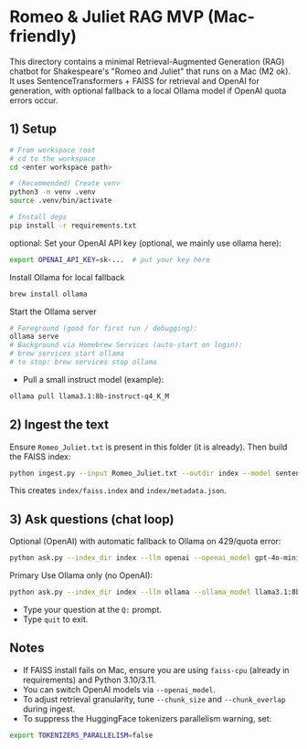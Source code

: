 # Romeo & Juliet RAG MVP (Mac-friendly)

This directory contains a minimal Retrieval-Augmented Generation (RAG) chatbot for Shakespeare's "Romeo and Juliet" that runs on a Mac (M2 ok). It uses SentenceTransformers + FAISS for retrieval and OpenAI for generation, with optional fallback to a local Ollama model if OpenAI quota errors occur.

## 1) Setup

```bash
# From workspace root
# cd to the workspace
cd <enter workspace path>

# (Recommended) Create venv
python3 -m venv .venv
source .venv/bin/activate

# Install deps
pip install -r requirements.txt
```

optional: Set your OpenAI API key (optional, we mainly use ollama here):

```bash
export OPENAI_API_KEY=sk-...  # put your key here
```

Install Ollama for local fallback

<!-- - Install Ollama: see `https://ollama.com/download` -->

```bash
brew install ollama

```

Start the Ollama server

```bash
# Foreground (good for first run / debugging):
ollama serve
# Background via Homebrew Services (auto-start on login):
# brew services start ollama
# to stop: brew services stop ollama
```

- Pull a small instruct model (example):

```bash
ollama pull llama3.1:8b-instruct-q4_K_M
```

## 2) Ingest the text

Ensure `Romeo_Juliet.txt` is present in this folder (it is already). Then build the FAISS index:

```bash
python ingest.py --input Romeo_Juliet.txt --outdir index --model sentence-transformers/all-MiniLM-L6-v2 --chunk_size 800 --chunk_overlap 150
```

This creates `index/faiss.index` and `index/metadata.json`.

## 3) Ask questions (chat loop)

Optional (OpenAI) with automatic fallback to Ollama on 429/quota error:

```bash
python ask.py --index_dir index --llm openai --openai_model gpt-4o-mini --ollama_model llama3.1:8b-instruct-q4_K_M
```

Primary Use Ollama only (no OpenAI):

```bash
python ask.py --index_dir index --llm ollama --ollama_model llama3.1:8b-instruct-q4_K_M
```

- Type your question at the `Q:` prompt.
- Type `quit` to exit.

## Notes

- If FAISS install fails on Mac, ensure you are using `faiss-cpu` (already in requirements) and Python 3.10/3.11.
- You can switch OpenAI models via `--openai_model`.
- To adjust retrieval granularity, tune `--chunk_size` and `--chunk_overlap` during ingest.
- To suppress the HuggingFace tokenizers parallelism warning, set:

```bash
export TOKENIZERS_PARALLELISM=false
```
